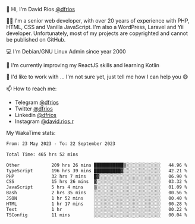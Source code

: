 👋 Hi, I'm David Rios [@dfrios](https://github.com/dfrios)

👨‍💻 I'm a senior web developer, with over 20 years of experience with PHP, HTML, CSS and Vanilla JavaScript. I'm also a WordPress, Laravel and Yii developer. Unfortunately, most of my projects are copyrighted and cannot be published on GitHub.

💻 I'm Debian/GNU Linux Admin since year 2000

🌱 I'm currently improving my ReactJS skills and learning Kotlin

💞️ I'd like to work with ... I'm not sure yet, just tell me how I can help you 😅


📫 How to reach me:
* Telegram [@dfrios](https://t.me/dfrios)
* Twitter [@dfrios](https://twitter.com/dfrios)
* Linkedin [@dfrios](https://linkedin.com/in/dfrios)
* Instagram [@david.rios.r](https://instagram.com/david.rios.r)



My WakaTime stats:
<!--START_SECTION:waka-->

```txt
From: 23 May 2023 - To: 22 September 2023

Total Time: 465 hrs 52 mins

Other            209 hrs 26 mins ███████████▒░░░░░░░░░░░░░   44.96 %
TypeScript       196 hrs 39 mins ██████████▓░░░░░░░░░░░░░░   42.21 %
PHP              32 hrs 7 mins   █▓░░░░░░░░░░░░░░░░░░░░░░░   06.90 %
CSS              15 hrs 26 mins  ▓░░░░░░░░░░░░░░░░░░░░░░░░   03.32 %
JavaScript       5 hrs 4 mins    ▒░░░░░░░░░░░░░░░░░░░░░░░░   01.09 %
Bash             2 hrs 35 mins   ░░░░░░░░░░░░░░░░░░░░░░░░░   00.56 %
JSON             1 hr 52 mins    ░░░░░░░░░░░░░░░░░░░░░░░░░   00.40 %
HTML             1 hr 17 mins    ░░░░░░░░░░░░░░░░░░░░░░░░░   00.28 %
Text             1 hr            ░░░░░░░░░░░░░░░░░░░░░░░░░   00.22 %
TSConfig         11 mins         ░░░░░░░░░░░░░░░░░░░░░░░░░   00.04 %
```

<!--END_SECTION:waka-->
